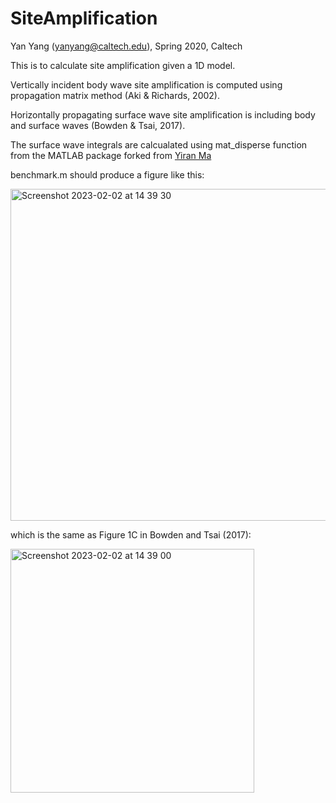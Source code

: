 # SiteAmplification
Yan Yang (yanyang@caltech.edu), Spring 2020, Caltech

This is to calculate site amplification given a 1D model. 

Vertically incident body wave site amplification is computed using propagation matrix method (Aki & Richards, 2002).

Horizontally propagating surface wave site amplification is including body and surface waves (Bowden & Tsai, 2017).

The surface wave integrals are calcualated using mat_disperse function from the MATLAB package forked from [Yiran Ma ](https://github.com/yiran06/mat_disperse)

benchmark.m should produce a figure like this:

<img width="531" alt="Screenshot 2023-02-02 at 14 39 30" src="https://user-images.githubusercontent.com/20884599/216465879-d943042e-63ec-4b15-b613-55b6f3a93c43.png">

which is the same as Figure 1C in Bowden and Tsai (2017):

<img width="390" alt="Screenshot 2023-02-02 at 14 39 00" src="https://user-images.githubusercontent.com/20884599/216465771-0428c777-f590-441c-aea3-0eb56e3c73ce.png">

